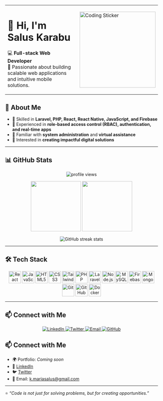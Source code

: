 <div align="center">

<table>
<tr>
<td>
  
# 👋 Hi, I'm Salus Karabu  

💻 **Full-stack Web Developer**  
🚀 Passionate about building scalable web applications and intuitive mobile solutions.  

</td>
<td>
  <img src="https://media.giphy.com/media/qgQUggAC3Pfv687qPC/giphy.gif" width="250px" alt="Coding Sticker"/>
</td>
</tr>
</table>

</div>


## 🌟 About Me  
- 🔹 Skilled in **Laravel, PHP, React, React Native, JavaScript, and Firebase**  
- 🔹 Experienced in **role-based access control (RBAC), authentication, and real-time apps**  
- 🔹 Familiar with **system administration** and **virtual assistance**  
- 🔹 Interested in **creating impactful digital solutions**  

---

## 📊 GitHub Stats  

<p align="center">
  <img src="https://komarev.com/ghpvc/?username=Salus101&label=Profile%20Views&color=blue&style=flat" alt="profile views"/>
</p>

<p align="center">
  <img src="https://github-readme-stats.vercel.app/api?username=Salus101&show_icons=true&theme=radical" height="165"/>
  <img src="https://github-readme-stats.vercel.app/api/top-langs/?username=Salus101&layout=compact&theme=radical" height="165"/>
</p>

<p align="center">
  <img src="https://github-readme-streak-stats.herokuapp.com/?user=Salus101&theme=radical" alt="GitHub streak stats"/>
</p>

---

## 🛠️ Tech Stack  

<p align="center">
  <!-- Frontend -->
  <img src="https://cdn.jsdelivr.net/gh/devicons/devicon/icons/react/react-original.svg" width="40" height="40" alt="React"/>
  <img src="https://cdn.jsdelivr.net/gh/devicons/devicon/icons/javascript/javascript-original.svg" width="40" height="40" alt="JavaScript"/>
  <img src="https://cdn.jsdelivr.net/gh/devicons/devicon/icons/html5/html5-original.svg" width="40" height="40" alt="HTML5"/>
  <img src="https://cdn.jsdelivr.net/gh/devicons/devicon/icons/css3/css3-original.svg" width="40" height="40" alt="CSS3"/>
  <img src="https://cdn.jsdelivr.net/gh/devicons/devicon/icons/tailwindcss/tailwindcss-plain.svg" width="40" height="40" alt="TailwindCSS"/>
  
  <!-- Backend -->
  <img src="https://cdn.jsdelivr.net/gh/devicons/devicon/icons/php/php-original.svg" width="40" height="40" alt="PHP"/>
  <img src="https://cdn.jsdelivr.net/gh/devicons/devicon/icons/laravel/laravel-plain.svg" width="40" height="40" alt="Laravel"/>
  <img src="https://cdn.jsdelivr.net/gh/devicons/devicon/icons/nodejs/nodejs-original.svg" width="40" height="40" alt="Node.js"/>
  
  <!-- Database -->
  <img src="https://cdn.jsdelivr.net/gh/devicons/devicon/icons/mysql/mysql-original.svg" width="40" height="40" alt="MySQL"/>
  <img src="https://cdn.jsdelivr.net/gh/devicons/devicon/icons/firebase/firebase-plain.svg" width="40" height="40" alt="Firebase"/>
  <img src="https://cdn.jsdelivr.net/gh/devicons/devicon/icons/mongodb/mongodb-original.svg" width="40" height="40" alt="MongoDB"/>
  
  <!-- Tools -->
  <img src="https://cdn.jsdelivr.net/gh/devicons/devicon/icons/git/git-original.svg" width="40" height="40" alt="Git"/>
  <img src="https://cdn.jsdelivr.net/gh/devicons/devicon/icons/github/github-original.svg" width="40" height="40" alt="GitHub"/>
  <img src="https://cdn.jsdelivr.net/gh/devicons/devicon/icons/docker/docker-original.svg" width="40" height="40" alt="Docker"/>
</p>

---

## 📫 Connect with Me  

<p align="center">
  <a href="https://linkedin.com/in/yourlinkedin" target="_blank">
    <img src="https://img.shields.io/badge/LinkedIn-0077B5?style=for-the-badge&logo=linkedin&logoColor=white" alt="LinkedIn"/>
  </a>
  <a href="https://twitter.com/yourtwitter" target="_blank">
    <img src="https://img.shields.io/badge/Twitter-1DA1F2?style=for-the-badge&logo=twitter&logoColor=white" alt="Twitter"/>
  </a>
  <a href="mailto:salus@example.com">
    <img src="https://img.shields.io/badge/Email-D14836?style=for-the-badge&logo=gmail&logoColor=white" alt="Email"/>
  </a>
  <a href="https://github.com/SalusKarabu" target="_blank">
    <img src="https://img.shields.io/badge/GitHub-100000?style=for-the-badge&logo=github&logoColor=white" alt="GitHub"/>
  </a>
</p>


## 📫 Connect with Me  
- 🌍 Portfolio: *Coming soon*  
- 💼 [LinkedIn](https://www.linkedin.com)  
- 🐦 [Twitter](https://twitter.com)  
- 📧 Email: k.mariasalus@gmail.com

---

⭐️ *“Code is not just for solving problems, but for creating opportunities.”*  

